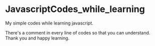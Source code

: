 # JavascriptCodes_while_learning
My simple codes while learning javascript.

There's a comment in every line of codes so that you can understand.
Thank you and happy learning.

